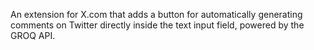 An extension for X.com that adds a button for automatically generating comments on Twitter directly inside the text input field, powered by the GROQ API.
